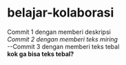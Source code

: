 # belajar-kolaborasi
Commit 1 dengan memberi deskripsi<br>
*Commit 2 dengan memberi teks miring*<br>
--Commit 3 dengan memberi teks tebal<br>
**kok ga bisa teks tebal?**
